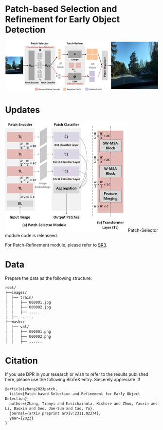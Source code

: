 # Patch-based Selection and Refinement for Early Object Detection

![image](https://github.com/destiny301/dpr/blob/main/flowchart.png)

# Updates
<img src="https://github.com/destiny301/dpr/blob/main/ps_module.png" width="400">
<!-- ![image](https://github.com/destiny301/dpr/blob/main/ps_module.png | width=100) -->
Patch-Selector module code is releaseed.

For Patch-Refinement module, please refer to [SR3](https://github.com/Janspiry/Image-Super-Resolution-via-Iterative-Refinement).

# Data
Prepare the data as the following structure:
```shell
root/
├──images/
│  ├── train/
│  │   ├── 000001.jpg
│  │   ├── 000002.jpg
│  │   ├── ......
│  ├── ......
├──masks/
│  ├── val/
│  │   ├── 000001.png
│  │   ├── 000002.png
│  │   ├── ......
```

# Citation
If you use DPR in your research or wish to refer to the results published here, please use the following BibTeX entry. Sincerely appreciate it!
```shell
@article{zhang2023patch,
  title={Patch-based Selection and Refinement for Early Object Detection},
  author={Zhang, Tianyi and Kasichainula, Kishore and Zhuo, Yaoxin and Li, Baoxin and Seo, Jae-Sun and Cao, Yu},
  journal={arXiv preprint arXiv:2311.02274},
  year={2023}
}
```
